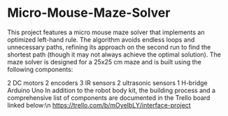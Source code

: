 # Micro-Mouse-Maze-Solver
This project features a micro mouse maze solver that implements an optimized left-hand rule. The algorithm avoids endless loops and unnecessary paths, refining its approach on the second run to find the shortest path (though it may not always achieve the optimal solution). The maze solver is designed for a 25x25 cm maze and is built using the following components:

2 DC motors
2 encoders
3 IR sensors
2 ultrasonic sensors
1 H-bridge
Arduino Uno
In addition to the robot body kit, the building process and a comprehensive list of components are documented in the Trello board linked below:\n
https://trello.com/b/mOyeIbLY/interface-project
